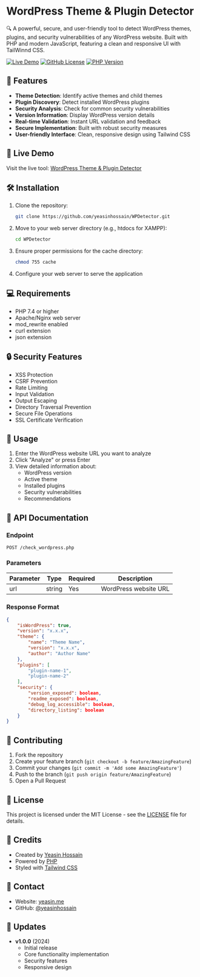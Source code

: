 # WordPress Theme & Plugin Detector

🔍 A powerful, secure, and user-friendly tool to detect WordPress themes, plugins, and security vulnerabilities of any WordPress website. Built with PHP and modern JavaScript, featuring a clean and responsive UI with TailWinnd CSS.

[![Live Demo](https://img.shields.io/badge/Live%20Demo-Visit%20Site-blue)](https://yeasin.me/wordpress-theme-plugin-detector/)
[![GitHub License](https://img.shields.io/github/license/yeasinhossain/WPDetector)](https://github.com/yeasinhossain/WPDetector/blob/main/LICENSE)
[![PHP Version](https://img.shields.io/badge/PHP-%3E%3D7.4-blue.svg)](https://php.net/)

## 🌟 Features

- **Theme Detection**: Identify active themes and child themes
- **Plugin Discovery**: Detect installed WordPress plugins
- **Security Analysis**: Check for common security vulnerabilities
- **Version Information**: Display WordPress version details
- **Real-time Validation**: Instant URL validation and feedback
- **Secure Implementation**: Built with robust security measures
- **User-friendly Interface**: Clean, responsive design using Tailwind CSS

## 🚀 Live Demo

Visit the live tool: [WordPress Theme & Plugin Detector](https://yeasin.me/wordpress-theme-plugin-detector/)

## 🛠️ Installation

1. Clone the repository:
   ```bash
   git clone https://github.com/yeasinhossain/WPDetector.git
   ```

2. Move to your web server directory (e.g., htdocs for XAMPP):
   ```bash
   cd WPDetector
   ```

3. Ensure proper permissions for the cache directory:
   ```bash
   chmod 755 cache
   ```

4. Configure your web server to serve the application

## 💻 Requirements

- PHP 7.4 or higher
- Apache/Nginx web server
- mod_rewrite enabled
- curl extension
- json extension

## 🔒 Security Features

- XSS Protection
- CSRF Prevention
- Rate Limiting
- Input Validation
- Output Escaping
- Directory Traversal Prevention
- Secure File Operations
- SSL Certificate Verification

## 🎯 Usage

1. Enter the WordPress website URL you want to analyze
2. Click "Analyze" or press Enter
3. View detailed information about:
   - WordPress version
   - Active theme
   - Installed plugins
   - Security vulnerabilities
   - Recommendations

## 📝 API Documentation

### Endpoint

```
POST /check_wordpress.php
```

### Parameters

| Parameter | Type   | Required | Description            |
|-----------|--------|----------|------------------------|
| url       | string | Yes      | WordPress website URL  |

### Response Format

```json
{
    "isWordPress": true,
    "version": "x.x.x",
    "theme": {
        "name": "Theme Name",
        "version": "x.x.x",
        "author": "Author Name"
    },
    "plugins": [
        "plugin-name-1",
        "plugin-name-2"
    ],
    "security": {
        "version_exposed": boolean,
        "readme_exposed": boolean,
        "debug_log_accessible": boolean,
        "directory_listing": boolean
    }
}
```

## 🤝 Contributing

1. Fork the repository
2. Create your feature branch (`git checkout -b feature/AmazingFeature`)
3. Commit your changes (`git commit -m 'Add some AmazingFeature'`)
4. Push to the branch (`git push origin feature/AmazingFeature`)
5. Open a Pull Request

## 📜 License

This project is licensed under the MIT License - see the [LICENSE](LICENSE) file for details.

## 🙏 Credits

- Created by [Yeasin Hossain](https://yeasin.me)
- Powered by [PHP](https://php.net)
- Styled with [Tailwind CSS](https://tailwindcss.com)

## 📧 Contact

- Website: [yeasin.me](https://yeasin.me)
- GitHub: [@yeasinhossain](https://github.com/yeasinhossain)

## 🔄 Updates

- **v1.0.0** (2024)
  - Initial release
  - Core functionality implementation
  - Security features
  - Responsive design
